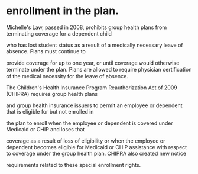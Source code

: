 # enrollment in the plan.

Michelle's Law, passed in 2008, prohibits group health plans from terminating coverage for a dependent child

who has lost student status as a result of a medically necessary leave of absence. Plans must continue to

provide coverage for up to one year, or until coverage would otherwise terminate under the plan. Plans are allowed to require physician certiﬁcation of the medical necessity for the leave of absence.

The Children's Health Insurance Program Reauthorization Act of 2009 (CHIPRA) requires group health plans

and group health insurance issuers to permit an employee or dependent that is eligible for but not enrolled in

the plan to enroll when the employee or dependent is covered under Medicaid or CHIP and loses that

coverage as a result of loss of eligibility or when the employee or dependent becomes eligible for Medicaid or CHIP assistance with respect to coverage under the group health plan. CHIPRA also created new notice

requirements related to these special enrollment rights.